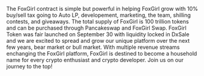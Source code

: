 The FoxGirl contract is simple but powerful in helping FoxGirl grow with 10% buy/sell tax going to Auto LP, developement, marketing, the team, shilling contests, and giveaways. The total supply of FoxGirl is 100 trillion tokens and can be purchased through Pancakeswap and FoxGirl Swap. FoxGirl Token was fair launched on September 30 with liquidity locked in DxSale and we are excited to spread and grow our unique platform over the next few years, bear market or bull market. With multiple revenue streams enchanging the FoxGirl platform, FoxGirl is destined to become a household name for every crypto enthusiast and crypto developer. Join us on our journey to the top!
